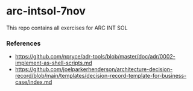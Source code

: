# arc-intsol-7nov
This repo contains all exercises for ARC INT SOL

### References
- https://github.com/npryce/adr-tools/blob/master/doc/adr/0002-implement-as-shell-scripts.md
- https://github.com/joelparkerhenderson/architecture-decision-record/blob/main/templates/decision-record-template-for-business-case/index.md
